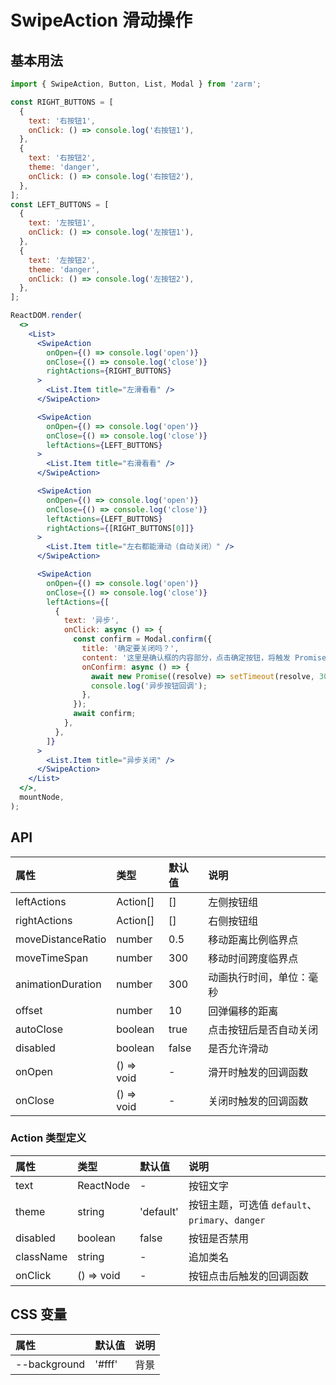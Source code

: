 # SwipeAction 滑动操作

## 基本用法

```jsx
import { SwipeAction, Button, List, Modal } from 'zarm';

const RIGHT_BUTTONS = [
  {
    text: '右按钮1',
    onClick: () => console.log('右按钮1'),
  },
  {
    text: '右按钮2',
    theme: 'danger',
    onClick: () => console.log('右按钮2'),
  },
];
const LEFT_BUTTONS = [
  {
    text: '左按钮1',
    onClick: () => console.log('左按钮1'),
  },
  {
    text: '左按钮2',
    theme: 'danger',
    onClick: () => console.log('左按钮2'),
  },
];

ReactDOM.render(
  <>
    <List>
      <SwipeAction
        onOpen={() => console.log('open')}
        onClose={() => console.log('close')}
        rightActions={RIGHT_BUTTONS}
      >
        <List.Item title="左滑看看" />
      </SwipeAction>

      <SwipeAction
        onOpen={() => console.log('open')}
        onClose={() => console.log('close')}
        leftActions={LEFT_BUTTONS}
      >
        <List.Item title="右滑看看" />
      </SwipeAction>

      <SwipeAction
        onOpen={() => console.log('open')}
        onClose={() => console.log('close')}
        leftActions={LEFT_BUTTONS}
        rightActions={[RIGHT_BUTTONS[0]]}
      >
        <List.Item title="左右都能滑动（自动关闭）" />
      </SwipeAction>

      <SwipeAction
        onOpen={() => console.log('open')}
        onClose={() => console.log('close')}
        leftActions={[
          {
            text: '异步',
            onClick: async () => {
              const confirm = Modal.confirm({
                title: '确定要关闭吗？',
                content: '这里是确认框的内容部分，点击确定按钮，将触发 Promise 关闭确认框',
                onConfirm: async () => {
                  await new Promise((resolve) => setTimeout(resolve, 3000));
                  console.log('异步按钮回调');
                },
              });
              await confirm;
            },
          },
        ]}
      >
        <List.Item title="异步关闭" />
      </SwipeAction>
    </List>
  </>,
  mountNode,
);
```

## API

| 属性              | 类型       | 默认值 | 说明                     |
| :---------------- | :--------- | :----- | :----------------------- |
| leftActions       | Action[]   | []     | 左侧按钮组               |
| rightActions      | Action[]   | []     | 右侧按钮组               |
| moveDistanceRatio | number     | 0.5    | 移动距离比例临界点       |
| moveTimeSpan      | number     | 300    | 移动时间跨度临界点       |
| animationDuration | number     | 300    | 动画执行时间，单位：毫秒 |
| offset            | number     | 10     | 回弹偏移的距离           |
| autoClose         | boolean    | true   | 点击按钮后是否自动关闭   |
| disabled          | boolean    | false  | 是否允许滑动             |
| onOpen            | () => void | -      | 滑开时触发的回调函数     |
| onClose           | () => void | -      | 关闭时触发的回调函数     |

### Action 类型定义

| 属性      | 类型       | 默认值    | 说明                                            |
| :-------- | :--------- | :-------- | :---------------------------------------------- |
| text      | ReactNode  | -         | 按钮文字                                        |
| theme     | string     | 'default' | 按钮主题，可选值 `default`、`primary`、`danger` |
| disabled  | boolean    | false     | 按钮是否禁用                                    |
| className | string     | -         | 追加类名                                        |
| onClick   | () => void | -         | 按钮点击后触发的回调函数                        |

## CSS 变量

| 属性         | 默认值 | 说明   |
| :----------- | :----- | :----- |
| --background | '#fff' | 背景 |
